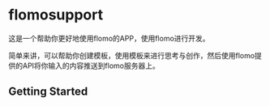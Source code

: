 # flomosupport

这是一个帮助你更好地使用flomo的APP，使用flomo进行开发。

简单来讲，可以帮助你创建模板，使用模板来进行思考与创作，然后使用flomo提供的API将你输入的内容推送到flomo服务器上。

## Getting Started


